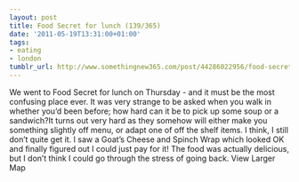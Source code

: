 ```yaml
---
layout: post
title: Food Secret for lunch (139/365)
date: '2011-05-19T13:31:00+01:00'
tags:
- eating
- london
tumblr_url: http://www.somethingnew365.com/post/44286022956/food-secret-for-lunch-139365
---
```

We went to Food Secret for lunch on Thursday - and it must be the most confusing place ever.
It was very strange to be asked when you walk in whether you’d been before; how hard can it be to pick up some soup or a sandwich?It turns out very hard as they somehow will either make you something slightly off menu, or adapt one of off the shelf items. I think, I still don’t quite get it.
I saw a Goat’s Cheese and Spinch Wrap which looked OK and finally figured out I could just pay for it!
The food was actually delicious, but I don’t think I could go through the stress of going back.
View Larger Map
